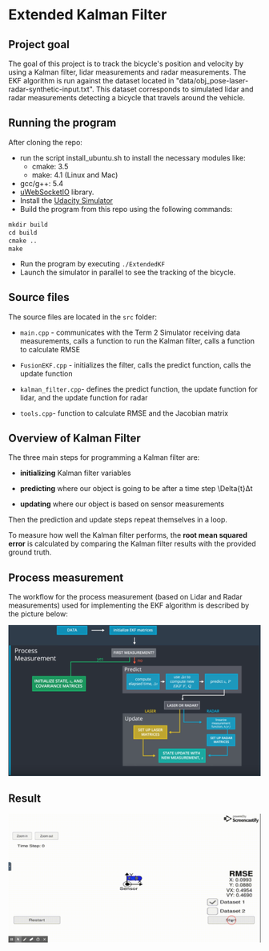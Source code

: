 
# Extended Kalman Filter

  

## Project goal

  

The goal of this project is to track the bicycle's position and velocity by using a Kalman filter, lidar measurements and radar measurements. The EKF algorithm is run against the dataset located in "data/obj_pose-laser-radar-synthetic-input.txt". This dataset corresponds to simulated lidar and radar measurements detecting a bicycle that travels around the vehicle.

## Running the program

After cloning the repo:
- run the script install_ubuntu.sh to install the necessary modules like:
	- cmake: 3.5
	- make: 4.1 (Linux and Mac)
- gcc/g++: 5.4
- [uWebSocketIO]([https://github.com/uWebSockets/uWebSockets](https://github.com/uWebSockets/uWebSockets)) library.
- Install the [Udacity Simulator]([https://github.com/udacity/self-driving-car-sim](https://github.com/udacity/self-driving-car-sim))
- Build the program from this repo using the following commands:

>

  

    mkdir build
    cd build
    cmake ..
    make

- Run the program by executing `./ExtendedKF`
- Launch the simulator in parallel to see the tracking of the bicycle.

  

## Source files

The source files are located in the `src` folder:

  

- `main.cpp` - communicates with the Term 2 Simulator receiving data measurements, calls a function to run the Kalman filter, calls a function to calculate RMSE

- `FusionEKF.cpp` - initializes the filter, calls the predict function, calls the update function

- `kalman_filter.cpp`- defines the predict function, the update function for lidar, and the update function for radar

- `tools.cpp`- function to calculate RMSE and the Jacobian matrix

 ## Overview of Kalman Filter

The three main steps for programming a Kalman filter are:

  

- **initializing** Kalman filter variables

- **predicting** where our object is going to be after a time step \Delta{t}Δt

- **updating** where our object is based on sensor measurements

  

Then the prediction and update steps repeat themselves in a loop.

  

To measure how well the Kalman filter performs, the **root mean squared error** is calculated by comparing the Kalman filter results with the provided ground truth.

  

## Process measurement

  

The workflow for the process measurement (based on Lidar and Radar measurements) used for implementing the EKF algorithm is described by the picture below:

![enter image description here](https://raw.githubusercontent.com/vincentbarrault/Extended-Kalman-Filter/master/img/Process%20measurement.png)
 

  

## Result

![enter image description here](https://raw.githubusercontent.com/vincentbarrault/Extended-Kalman-Filter/master/img/Video_large.gif)
